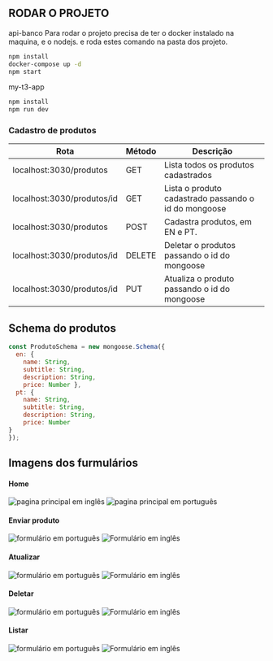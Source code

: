 
## RODAR O PROJETO
api-banco
Para rodar o projeto precisa de ter o docker instalado na maquina, e o nodejs.
e roda estes comando na pasta dos projeto.
```bash
npm install
docker-compose up -d
npm start
```
my-t3-app
```bash
npm install
npm run dev
```

### Cadastro de produtos

| Rota | Método | Descrição |
| --- | --- | --- |
| localhost:3030/produtos | GET | Lista todos os produtos cadastrados|
| localhost:3030/produtos/id | GET | Lista o produto cadastrado passando o id do mongoose|
| localhost:3030/produtos | POST | Cadastra produtos, em EN e PT.|
| localhost:3030/produtos/id | DELETE | Deletar o produtos passando o id do mongoose|
| localhost:3030/produtos/id | PUT | Atualiza o produto passando o id do mongoose|

## Schema do produtos

```javascript
const ProdutoSchema = new mongoose.Schema({
  en: { 
    name: String, 
    subtitle: String, 
    description: String, 
    price: Number },
  pt: { 
    name: String, 
    subtitle: String, 
    description: String, 
    price: Number 
}
});
```

## Imagens dos furmulários
#### Home
![pagina principal em inglês](home-en.png)
![pagina principal em português](home-pt.png)
#### Enviar produto
![formulário em português](formEnviar-en.png)
![Formulário em inglês](formEnviar-pt.png)
#### Atualizar
![formulário em português](formAtualizar-en.png)
![Formulário em inglês](formAtualizar-pt.png)
#### Deletar
![formulário em português](formDeletar-en.png)
![Formulário em inglês](formDeletar-pt.png)
#### Listar
![formulário em português](formListar-en.png)
![Formulário em inglês](formListar-pt.png)